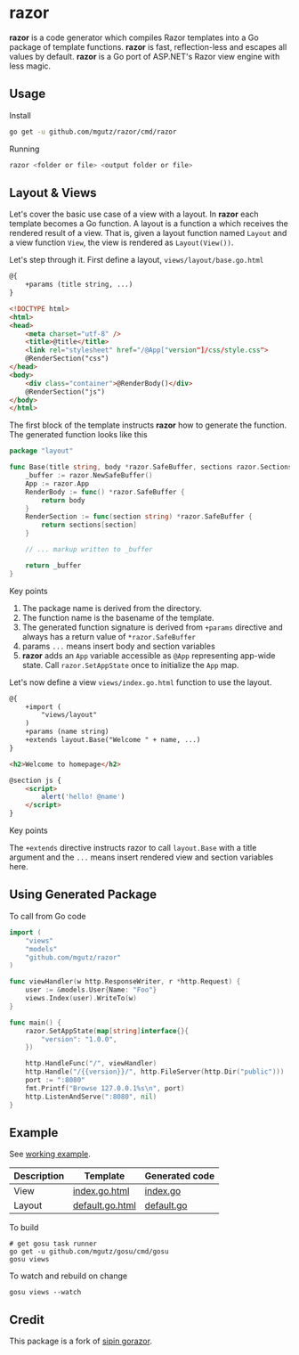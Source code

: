 # razor

**razor** is a code generator which compiles Razor templates into a Go package of template functions.
**razor** is fast, reflection-less and escapes all values by default.
**razor** is a Go port of ASP.NET's Razor view engine with less magic.

## Usage

Install

```sh
go get -u github.com/mgutz/razor/cmd/razor
```

Running

```sh
razor <folder or file> <output folder or file>
```

## Layout & Views

Let's cover the basic use case of a view with a layout. In **razor** each template becomes
a Go function. A layout is a function a which receives the rendered result of a view.
That is, given a layout function named `Layout` and a view function `View`, the view
is rendered as `Layout(View())`.

Let's step through it. First define a layout, `views/layout/base.go.html`

```html
@{
    +params (title string, ...)
}

<!DOCTYPE html>
<html>
<head>
    <meta charset="utf-8" />
    <title>@title</title>
    <link rel="stylesheet" href="/@App["version"]/css/style.css">
    @RenderSection("css")
</head>
<body>
    <div class="container">@RenderBody()</div>
    @RenderSection("js")
</body>
</html>
```

The first block of the template instructs **razor** how to generate the function.
The generated function looks like this

```go
package "layout"

func Base(title string, body *razor.SafeBuffer, sections razor.Sections) *razor.SafeBuffer {
    _buffer := razor.NewSafeBuffer()
    App := razor.App
    RenderBody := func() *razor.SafeBuffer {
        return body
    }
    RenderSection := func(section string) *razor.SafeBuffer {
        return sections[section]
    }

    // ... markup written to _buffer

    return _buffer
}
```

Key points

1.  The package name is derived from the directory.
2.  The function name is the basename of the template.
3.  The generated function signature is derived from `+params` directive
    and always has a return value of `*razor.SafeBuffer`
4.  params `...` means insert body and section variables
4.  **razor** adds an `App` variable accessible as `@App` representing app-wide state.
    Call `razor.SetAppState` once to initialize the `App` map.

Let's now define a view `views/index.go.html` function to use the layout.

```html
@{
    +import (
        "views/layout"
    )
    +params (name string)
    +extends layout.Base("Welcome " + name, ...)
}

<h2>Welcome to homepage</h2>

@section js {
    <script>
        alert('hello! @name')
    </script>
}
```

Key points

The `+extends` directive instructs razor to call `layout.Base` with a title argument and
the `...` means insert rendered view and section variables here.

## Using Generated Package

To call from Go code

```go
import (
    "views"
    "models"
    "github.com/mgutz/razor"
)

func viewHandler(w http.ResponseWriter, r *http.Request) {
	user := &models.User{Name: "Foo"}
	views.Index(user).WriteTo(w)
}

func main() {
	razor.SetAppState(map[string]interface{}{
		"version": "1.0.0",
	})

	http.HandleFunc("/", viewHandler)
	http.Handle("/{{version}}/", http.FileServer(http.Dir("public")))
	port := ":8080"
	fmt.Printf("Browse 127.0.0.1%s\n", port)
	http.ListenAndServe(":8080", nil)
}
```

## Example

See [working example](example).

| Description | Template | Generated code |
| ------------| -------- | ---------------|
| View |  [index.go.html](example/views/front/index.go.html) | [index.go](example/views/front/index.go) |
| Layout | [default.go.html](example/views/front/layout.go.html) | [default.go](example/views/front/layout.go) |


To build

    # get gosu task runner
    go get -u github.com/mgutz/gosu/cmd/gosu
    gosu views

To watch and rebuild on change

    gosu views --watch

## Credit

This package is a fork of [sipin gorazor](https://github.com/sipin/gorazor).

